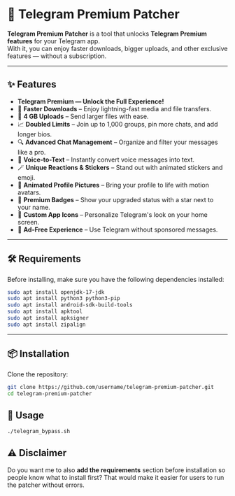 # 📱 Telegram Premium Patcher

**Telegram Premium Patcher** is a tool that unlocks **Telegram Premium features** for your Telegram app.  
With it, you can enjoy faster downloads, bigger uploads, and other exclusive features — without a subscription.

---

## ✨ Features

- **Telegram Premium — Unlock the Full Experience!**
- 🚀 **Faster Downloads** – Enjoy lightning-fast media and file transfers.
- 📂 **4 GB Uploads** – Send larger files with ease.
- 📈 **Doubled Limits** – Join up to 1,000 groups, pin more chats, and add longer bios.
- 🔍 **Advanced Chat Management** – Organize and filter your messages like a pro.
- 🎯 **Voice-to-Text** – Instantly convert voice messages into text.
- 🪄 **Unique Reactions & Stickers** – Stand out with animated stickers and emoji.
- 👤 **Animated Profile Pictures** – Bring your profile to life with motion avatars.
- 💬 **Premium Badges** – Show your upgraded status with a star next to your name.
- 🎵 **Custom App Icons** – Personalize Telegram's look on your home screen.
- 📢 **Ad-Free Experience** – Use Telegram without sponsored messages.

---

## 🛠 Requirements

Before installing, make sure you have the following dependencies installed:

```bash
sudo apt install openjdk-17-jdk
sudo apt install python3 python3-pip
sudo apt install android-sdk-build-tools
sudo apt install apktool
sudo apt install apksigner
sudo apt install zipalign
```

---

## 📦 Installation

Clone the repository:

```bash
git clone https://github.com/username/telegram-premium-patcher.git
cd telegram-premium-patcher
```


## 🚀 Usage
```bash
./telegram_bypass.sh
```


## ⚠ Disclaimer
Do you want me to also **add the requirements** section before installation so people know what to install first? That would make it easier for users to run the patcher without errors.

